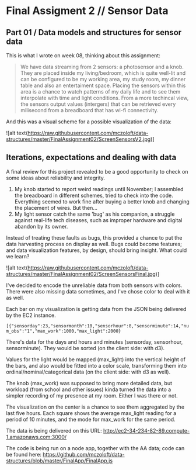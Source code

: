 # Final Assigment 2 // Sensor Data
## Part 01 / Data models and structures for sensor data

This is what I wrote on week 08, thinking about this assignment: 

>We have data streaming from 2 sensors: a photosensor and a knob. They are placed inside my living/bedroom, which is quite well-lit and can be configured to be my working area, my study room, my dinner table and also an entertaiment space. Placing the sensors within this area is a chance to watch patterns of my daily life and to see them interpolate with time and light conditions. From a more techincal view, the sensors output values (intergers) that can be retrieved every milisecond from a breadboard that has wi-fi connectivity.

And this was a visual scheme for a possible visualization of the data:

![alt text(https://raw.githubusercontent.com/mczoloft/data-structures/master/FinalAssignment02/ScreenSensorsV2.jpg)]

## Iterations, expectations and dealing with data

A final review for this project revealed to be a good opportunity to check on some ideas about reliability and integrity.

1. My knob started to report weird readings until November; I assembled the breadboard in different schemes, tried to check into the code. Everything seemed to work fine after buying a better knob and changing the placement of wires. But then...
2. My light sensor catch the same 'bug' as his companion, a struggle against real-life tech diseases, such as improper hardware and digital abandon by its owner.

Instead of treating these faults as bugs, this provided a chance to put the data harvesting process on display as well. Bugs could become features; and data visualization features, by design, should bring insight. What could we learn?

![alt text(https://raw.githubusercontent.com/mczoloft/data-structures/master/FinalAssignment02/ScreenSensorsFinal.jpg)]

I've decided to encode the unreliable data from both sensors with colors. There were also missing data sometimes, and I've chose color to deal with it as well.

Each bar on my visualization is getting data from the JSON being delivered by the EC2 instance.

`[{"sensorday":23,"sensormonth":10,"sensorhour":8,"sensorminute":14,"num_obs":"1","max_work":1000,"max_light":2000}`

There's data for the days and hours and minutes (sensorday, sensorhour, sensorminute). They would be sorted (on the client side: with d3).

Values for the light would be mapped (max_light) into the vertical height of the bars, and also would be fitted into a color scale, transforming them into ordinal/nominal/categorical data (on the client side: with d3 as well).

The knob (max_work) was supposed to bring more detailed data, but workload (from school and other issues) kinda turned the data into a simpler recording of my presence at my room. Either I was there or not.

The visualization on the center is a chance to see them aggregated by the last five hours. Each square shows the average max_light reading for a period of 10 minutes, and the mode for max_work for the same period.

The data is being delivered on this URL:
http://ec2-34-234-82-89.compute-1.amazonaws.com:3000/

The code is being run on a node app, together with the AA data; code can be found here: https://github.com/mczoloft/data-structures/blob/master/FinalApp/FinalApp.js